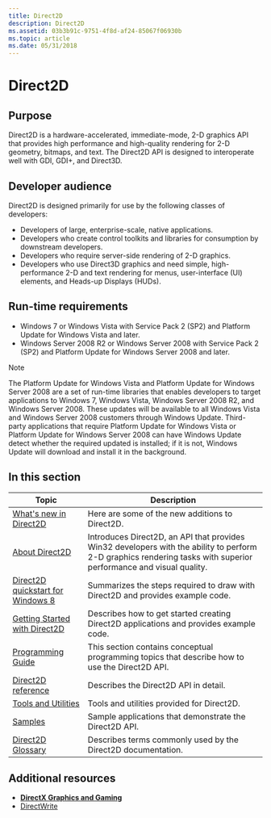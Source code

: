 ```yaml
---
title: Direct2D
description: Direct2D
ms.assetid: 03b3b91c-9751-4f8d-af24-85067f06930b
ms.topic: article
ms.date: 05/31/2018
---
```


# Direct2D

## Purpose

Direct2D is a hardware-accelerated, immediate-mode, 2-D graphics API that provides high performance and high-quality rendering for 2-D geometry, bitmaps, and text. The Direct2D API is designed to interoperate well with GDI, GDI+, and Direct3D.

## Developer audience

Direct2D is designed primarily for use by the following classes of developers:

-   Developers of large, enterprise-scale, native applications.
-   Developers who create control toolkits and libraries for consumption by downstream developers.
-   Developers who require server-side rendering of 2-D graphics.
-   Developers who use Direct3D graphics and need simple, high-performance 2-D and text rendering for menus, user-interface (UI) elements, and Heads-up Displays (HUDs).

## Run-time requirements

-   Windows 7 or Windows Vista with Service Pack 2 (SP2) and Platform Update for Windows Vista and later.
-   Windows Server 2008 R2 or Windows Server 2008 with Service Pack 2 (SP2) and Platform Update for Windows Server 2008 and later.

> [!Note]
>
> The Platform Update for Windows Vista and Platform Update for Windows Server 2008 are a set of run-time libraries that enables developers to target applications to Windows 7, Windows Vista, Windows Server 2008 R2, and Windows Server 2008. These updates will be available to all Windows Vista and Windows Server 2008 customers through Windows Update. Third-party applications that require Platform Update for Windows Vista or Platform Update for Windows Server 2008 can have Windows Update detect whether the required updated is installed; if it is not, Windows Update will download and install it in the background.

 

## In this section



| Topic                                                                                          | Description                                                                                                                                                                   |
|------------------------------------------------------------------------------------------------|-------------------------------------------------------------------------------------------------------------------------------------------------------------------------------|
| [What's new in Direct2D](what-s-new-in-direct2d-for-windows-8-consumer-preview.md)<br/> | Here are some of the new additions to Direct2D. <br/>                                                                                                                   |
| [About Direct2D](direct2d-overview.md)<br/>                                             | Introduces Direct2D, an API that provides Win32 developers with the ability to perform 2-D graphics rendering tasks with superior performance and visual quality. <br/> |
| [Direct2D quickstart for Windows 8](direct2d-quickstart-with-device-context.md)<br/>    | Summarizes the steps required to draw with Direct2D and provides example code.<br/>                                                                                     |
| [Getting Started with Direct2D](getting-started-with-direct2d-nav.md)<br/>              | Describes how to get started creating Direct2D applications and provides example code.<br/>                                                                             |
| [Programming Guide](programming-guide.md)<br/>                                          | This section contains conceptual programming topics that describe how to use the Direct2D API. <br/>                                                                    |
| [Direct2D reference](reference.md)<br/>                                                      | Describes the Direct2D API in detail.<br/>                                                                                                                              |
| [Tools and Utilities](tools-and-utilities.md)<br/>                                      | Tools and utilities provided for Direct2D.<br/>                                                                                                                         |
| [Samples](d2d-samples.md)<br/>                                                          | Sample applications that demonstrate the Direct2D API.<br/>                                                                                                             |
| [Direct2D Glossary](direct2d-glossary.md)<br/>                                          | Describes terms commonly used by the Direct2D documentation. <br/>                                                                                                      |



 

## Additional resources

-   [**DirectX Graphics and Gaming**](/windows/desktop/directx)
-   [DirectWrite](/windows/desktop/DirectWrite/direct-write-portal)

 

